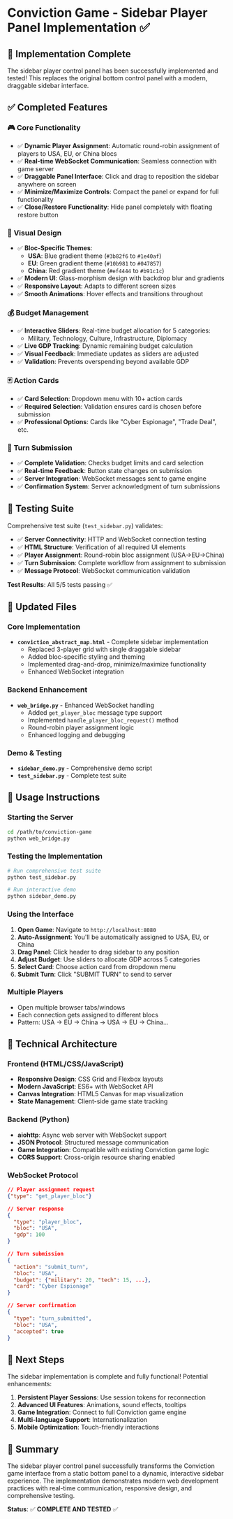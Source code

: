 # Conviction Game - Sidebar Player Panel Implementation ✅

## 🎯 Implementation Complete

The sidebar player control panel has been successfully implemented and tested! This replaces the original bottom control panel with a modern, draggable sidebar interface.

## ✅ Completed Features

### 🎮 **Core Functionality**
- ✅ **Dynamic Player Assignment**: Automatic round-robin assignment of players to USA, EU, or China blocs
- ✅ **Real-time WebSocket Communication**: Seamless connection with game server
- ✅ **Draggable Panel Interface**: Click and drag to reposition the sidebar anywhere on screen
- ✅ **Minimize/Maximize Controls**: Compact the panel or expand for full functionality
- ✅ **Close/Restore Functionality**: Hide panel completely with floating restore button

### 🎨 **Visual Design**
- ✅ **Bloc-Specific Themes**: 
  - **USA**: Blue gradient theme (`#3b82f6` to `#1e40af`)
  - **EU**: Green gradient theme (`#10b981` to `#047857`)  
  - **China**: Red gradient theme (`#ef4444` to `#b91c1c`)
- ✅ **Modern UI**: Glass-morphism design with backdrop blur and gradients
- ✅ **Responsive Layout**: Adapts to different screen sizes
- ✅ **Smooth Animations**: Hover effects and transitions throughout

### 💰 **Budget Management**
- ✅ **Interactive Sliders**: Real-time budget allocation for 5 categories:
  - Military, Technology, Culture, Infrastructure, Diplomacy
- ✅ **Live GDP Tracking**: Dynamic remaining budget calculation
- ✅ **Visual Feedback**: Immediate updates as sliders are adjusted
- ✅ **Validation**: Prevents overspending beyond available GDP

### 🃏 **Action Cards**
- ✅ **Card Selection**: Dropdown menu with 10+ action cards
- ✅ **Required Selection**: Validation ensures card is chosen before submission
- ✅ **Professional Options**: Cards like "Cyber Espionage", "Trade Deal", etc.

### 🚀 **Turn Submission**
- ✅ **Complete Validation**: Checks budget limits and card selection
- ✅ **Real-time Feedback**: Button state changes on submission
- ✅ **Server Integration**: WebSocket messages sent to game engine
- ✅ **Confirmation System**: Server acknowledgment of turn submissions

## 🧪 Testing Suite

Comprehensive test suite (`test_sidebar.py`) validates:

- ✅ **Server Connectivity**: HTTP and WebSocket connection testing
- ✅ **HTML Structure**: Verification of all required UI elements
- ✅ **Player Assignment**: Round-robin bloc assignment (USA→EU→China)
- ✅ **Turn Submission**: Complete workflow from assignment to submission
- ✅ **Message Protocol**: WebSocket communication validation

**Test Results**: All 5/5 tests passing ✅

## 📁 Updated Files

### Core Implementation
- **`conviction_abstract_map.html`** - Complete sidebar implementation
  - Replaced 3-player grid with single draggable sidebar
  - Added bloc-specific styling and theming
  - Implemented drag-and-drop, minimize/maximize functionality
  - Enhanced WebSocket integration

### Backend Enhancement  
- **`web_bridge.py`** - Enhanced WebSocket handling
  - Added `get_player_bloc` message type support
  - Implemented `handle_player_bloc_request()` method
  - Round-robin player assignment logic
  - Enhanced logging and debugging

### Demo & Testing
- **`sidebar_demo.py`** - Comprehensive demo script
- **`test_sidebar.py`** - Complete test suite

## 🚀 Usage Instructions

### Starting the Server
```bash
cd /path/to/conviction-game
python web_bridge.py
```

### Testing the Implementation
```bash
# Run comprehensive test suite
python test_sidebar.py

# Run interactive demo
python sidebar_demo.py
```

### Using the Interface
1. **Open Game**: Navigate to `http://localhost:8080`
2. **Auto-Assignment**: You'll be automatically assigned to USA, EU, or China
3. **Drag Panel**: Click header to drag sidebar to any position
4. **Adjust Budget**: Use sliders to allocate GDP across 5 categories
5. **Select Card**: Choose action card from dropdown menu
6. **Submit Turn**: Click "SUBMIT TURN" to send to server

### Multiple Players
- Open multiple browser tabs/windows
- Each connection gets assigned to different blocs
- Pattern: USA → EU → China → USA → EU → China...

## 🔧 Technical Architecture

### Frontend (HTML/CSS/JavaScript)
- **Responsive Design**: CSS Grid and Flexbox layouts
- **Modern JavaScript**: ES6+ with WebSocket API
- **Canvas Integration**: HTML5 Canvas for map visualization
- **State Management**: Client-side game state tracking

### Backend (Python)
- **aiohttp**: Async web server with WebSocket support
- **JSON Protocol**: Structured message communication
- **Game Integration**: Compatible with existing Conviction game logic
- **CORS Support**: Cross-origin resource sharing enabled

### WebSocket Protocol
```json
// Player assignment request
{"type": "get_player_bloc"}

// Server response  
{
  "type": "player_bloc",
  "bloc": "USA",
  "gdp": 100
}

// Turn submission
{
  "action": "submit_turn",
  "bloc": "USA", 
  "budget": {"military": 20, "tech": 15, ...},
  "card": "Cyber Espionage"
}

// Server confirmation
{
  "type": "turn_submitted",
  "bloc": "USA",
  "accepted": true
}
```

## 🎯 Next Steps

The sidebar implementation is complete and fully functional! Potential enhancements:

1. **Persistent Player Sessions**: Use session tokens for reconnection
2. **Advanced UI Features**: Animations, sound effects, tooltips
3. **Game Integration**: Connect to full Conviction game engine
4. **Multi-language Support**: Internationalization
5. **Mobile Optimization**: Touch-friendly interactions

## 🎉 Summary

The sidebar player control panel successfully transforms the Conviction game interface from a static bottom panel to a dynamic, interactive sidebar experience. The implementation demonstrates modern web development practices with real-time communication, responsive design, and comprehensive testing.

**Status**: ✅ **COMPLETE AND TESTED** ✅
